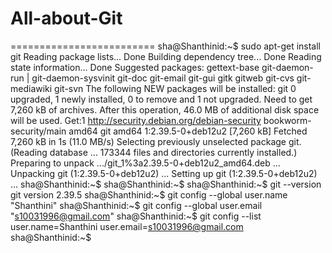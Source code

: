 # All-about-Git
=========================
sha@Shanthinid:~$ sudo apt-get install git
Reading package lists... Done
Building dependency tree... Done
Reading state information... Done
Suggested packages:
  gettext-base git-daemon-run | git-daemon-sysvinit git-doc git-email git-gui gitk gitweb git-cvs git-mediawiki git-svn
The following NEW packages will be installed:
  git
0 upgraded, 1 newly installed, 0 to remove and 1 not upgraded.
Need to get 7,260 kB of archives.
After this operation, 46.0 MB of additional disk space will be used.
Get:1 http://security.debian.org/debian-security bookworm-security/main amd64 git amd64 1:2.39.5-0+deb12u2 [7,260 kB]
Fetched 7,260 kB in 1s (11.0 MB/s)
Selecting previously unselected package git.
(Reading database ... 173344 files and directories currently installed.)
Preparing to unpack .../git_1%3a2.39.5-0+deb12u2_amd64.deb ...
Unpacking git (1:2.39.5-0+deb12u2) ...
Setting up git (1:2.39.5-0+deb12u2) ...
sha@Shanthinid:~$
sha@Shanthinid:~$
sha@Shanthinid:~$ git --version
git version 2.39.5
sha@Shanthinid:~$ git config --global user.name "Shanthini"
sha@Shanthinid:~$ git config --global user.email "s10031996@gmail.com"
sha@Shanthinid:~$ git config --list
user.name=Shanthini
user.email=s10031996@gmail.com
sha@Shanthinid:~$
